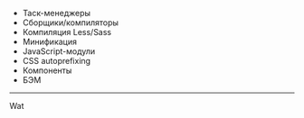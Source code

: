 ﻿* Таск-менеджеры
* Сборщики/компиляторы
* Компиляция Less/Sass
* Минификация
* JavaScript-модули
* CSS autoprefixing
* Компоненты
* БЭМ

--------------------

Wat <!-- .element: class="fragment" -->
